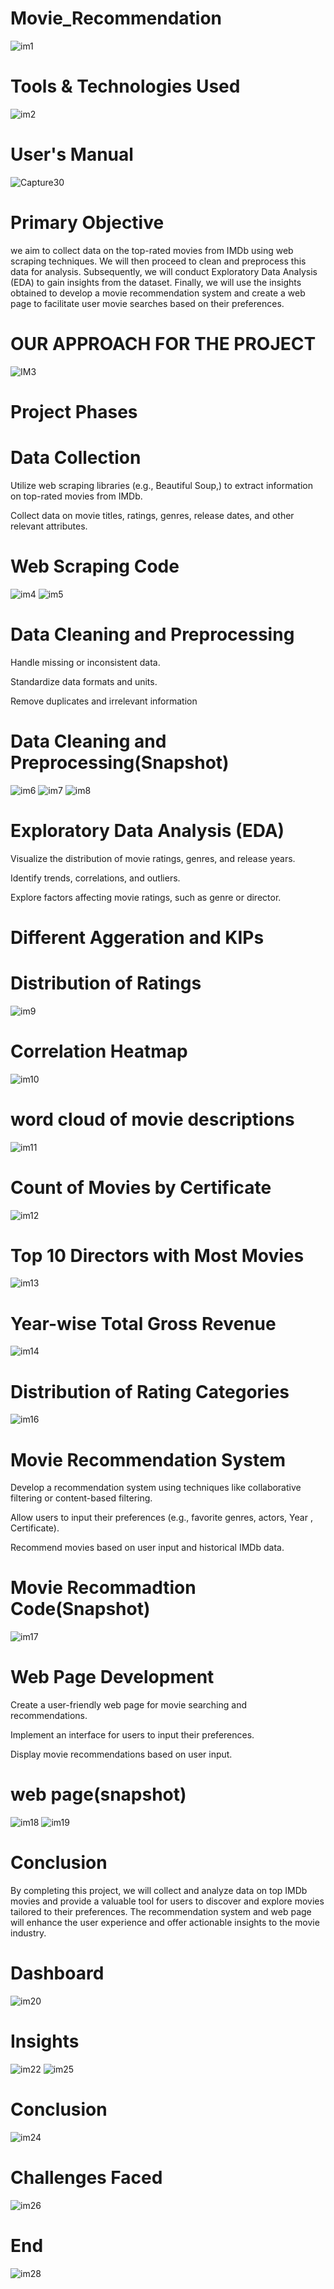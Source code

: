 # Movie_Recommendation
![im1](https://github.com/Ashraf7474/Movie_Recommendation/assets/131772000/39c8ad38-e50e-4c48-b125-fa986177c07f)

# Tools & Technologies Used
![im2](https://github.com/Ashraf7474/Movie_Recommendation/assets/131772000/0fb72d16-99fd-4f3a-8657-f77998ebe314)

# User's Manual
![Capture30](https://github.com/Ashraf7474/Movie_Recommendation/assets/131772000/af1c0556-001f-40ef-ac5b-a18125a29407)


# Primary Objective

we aim to collect data on the top-rated movies from IMDb using web scraping techniques. We will then proceed to clean and preprocess this data for analysis. Subsequently, we will conduct Exploratory Data Analysis (EDA) to gain insights from the dataset. Finally, we will use the insights obtained to develop a movie recommendation system and create a web page to facilitate user movie searches based on their preferences.

# OUR APPROACH FOR THE PROJECT

![IM3](https://github.com/Ashraf7474/Movie_Recommendation/assets/131772000/dc8dc073-e634-4262-9a04-74123faddee5)

# Project Phases

# Data Collection

Utilize web scraping libraries (e.g., Beautiful Soup,) to extract information on top-rated movies from IMDb.

Collect data on movie titles, ratings, genres, release dates, and other relevant attributes.

# Web Scraping Code
![im4](https://github.com/Ashraf7474/Movie_Recommendation/assets/131772000/badcd758-f4f5-409f-8637-19d5c0cc046c)
![im5](https://github.com/Ashraf7474/Movie_Recommendation/assets/131772000/8f0d556b-93f0-47c0-bdab-e33bb2cef457)



# Data Cleaning and Preprocessing
 
Handle missing or inconsistent data.

Standardize data formats and units.

Remove duplicates and irrelevant information

# Data Cleaning and Preprocessing(Snapshot)

![im6](https://github.com/Ashraf7474/Movie_Recommendation/assets/131772000/5a0e926c-c214-4e6c-9b2a-fb78158c1dd6)
![im7](https://github.com/Ashraf7474/Movie_Recommendation/assets/131772000/061b6246-31d6-41b0-8256-f9c42c4dd626)
![im8](https://github.com/Ashraf7474/Movie_Recommendation/assets/131772000/f9d911d8-152a-43ad-9bed-0e44851a1033)



# Exploratory Data Analysis (EDA)

Visualize the distribution of movie ratings, genres, and release years.

Identify trends, correlations, and outliers.

Explore factors affecting movie ratings, such as genre or director.

# Different Aggeration and KIPs

# Distribution of Ratings
![im9](https://github.com/Ashraf7474/Movie_Recommendation/assets/131772000/f5a06f09-5e4d-49f0-bcb8-21952cc010d3)

# Correlation Heatmap
![im10](https://github.com/Ashraf7474/Movie_Recommendation/assets/131772000/47f532cc-f8ed-4da6-b8f8-b6e46a7a5f73)

# word cloud of movie descriptions
![im11](https://github.com/Ashraf7474/Movie_Recommendation/assets/131772000/a46fe29d-583a-4c82-be48-d2aa12a5de03)

# Count of Movies by Certificate
![im12](https://github.com/Ashraf7474/Movie_Recommendation/assets/131772000/6aef822c-7c76-480e-b99b-1b5e0accd28b)

# Top 10 Directors with Most Movies
![im13](https://github.com/Ashraf7474/Movie_Recommendation/assets/131772000/c9d0dd14-ea4c-4054-9b14-82c1d6244115)

# Year-wise Total Gross Revenue
![im14](https://github.com/Ashraf7474/Movie_Recommendation/assets/131772000/2940add5-d531-436c-9e29-db93bea84d0f)

# Distribution of Rating Categories
![im16](https://github.com/Ashraf7474/Movie_Recommendation/assets/131772000/d7b2977a-4f69-4c24-9fb1-5da106c403aa)






# Movie Recommendation System

Develop a recommendation system using techniques like collaborative filtering or content-based filtering.

Allow users to input their preferences (e.g., favorite genres, actors, Year , Certificate).

Recommend movies based on user input and historical IMDb data.

# Movie Recommadtion Code(Snapshot)
![im17](https://github.com/Ashraf7474/Movie_Recommendation/assets/131772000/ac51534f-01a1-4060-938e-86be526c84e8)






# Web Page Development

Create a user-friendly web page for movie searching and recommendations.

Implement an interface for users to input their preferences.

Display movie recommendations based on user input.

# web page(snapshot)

![im18](https://github.com/Ashraf7474/Movie_Recommendation/assets/131772000/288a1e3f-47a1-4358-b153-3e53de9bc418)
![im19](https://github.com/Ashraf7474/Movie_Recommendation/assets/131772000/2d51a45f-5b64-4269-aaf2-12866227d6f8)



# Conclusion

By completing this project, we will collect and analyze data on top IMDb movies and provide a valuable tool for users to discover and explore movies tailored to their preferences. The recommendation system and web page will enhance the user experience and offer actionable insights to the movie industry.


# Dashboard

![im20](https://github.com/Ashraf7474/Movie_Recommendation/assets/131772000/3e9bb180-7f86-421e-8720-7d039b1968a5)

# Insights
![im22](https://github.com/Ashraf7474/Movie_Recommendation/assets/131772000/24ffc0d0-a8b9-4b1e-8f7f-66ceb9b54742)
![im25](https://github.com/Ashraf7474/Movie_Recommendation/assets/131772000/020711c3-f230-4ca9-a8e6-3250feb116aa)

# Conclusion

![im24](https://github.com/Ashraf7474/Movie_Recommendation/assets/131772000/c5250a72-e593-4393-aacc-c61864106fb2)

# Challenges Faced
![im26](https://github.com/Ashraf7474/Movie_Recommendation/assets/131772000/4d621362-b9e6-46ec-bc20-7dfeaa54786c)

# End

![im28](https://github.com/Ashraf7474/Movie_Recommendation/assets/131772000/5d09daee-c015-4bc8-ae24-a2f180122a15)








































